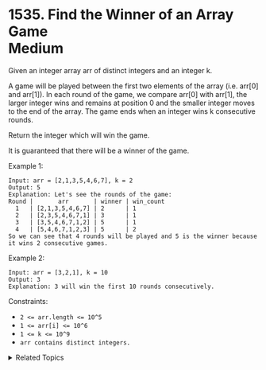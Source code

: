 # 1535. Find the Winner of an Array Game<br> Medium

Given an integer array arr of distinct integers and an integer k.

A game will be played between the first two elements of the array (i.e. arr[0] and arr[1]). In each round of the game, we compare arr[0] with arr[1], the larger integer wins and remains at position 0 and the smaller integer moves to the end of the array. The game ends when an integer wins k consecutive rounds.

Return the integer which will win the game.

It is guaranteed that there will be a winner of the game.



Example 1:

```
Input: arr = [2,1,3,5,4,6,7], k = 2
Output: 5
Explanation: Let's see the rounds of the game:
Round |       arr       | winner | win_count
  1   | [2,1,3,5,4,6,7] | 2      | 1
  2   | [2,3,5,4,6,7,1] | 3      | 1
  3   | [3,5,4,6,7,1,2] | 5      | 1
  4   | [5,4,6,7,1,2,3] | 5      | 2
So we can see that 4 rounds will be played and 5 is the winner because it wins 2 consecutive games.
```

Example 2:

```
Input: arr = [3,2,1], k = 10
Output: 3
Explanation: 3 will win the first 10 rounds consecutively.
```

Constraints:

- `2 <= arr.length <= 10^5`
- `1 <= arr[i] <= 10^6`
- `1 <= k <= 10^9`
- `arr contains distinct integers.`

<details>

<summary> Related Topics </summary>

-   `Game Theory`
-   `Array`

</details>
